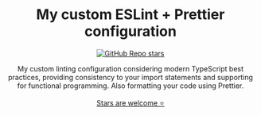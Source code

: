 <h1 align="center">
  My custom ESLint + Prettier configuration
</h1>

<p align="center">
  <a href="https://github.com/aytordev/eslint-config-aytordev/stargazers">
    <img alt="GitHub Repo stars" src="https://img.shields.io/github/stars/aytordev/eslint-config-aytordev?color=556B92&style=for-the-badge">
  </a>
</p>

<p align="center">
  My custom linting configuration considering modern TypeScript best practices, providing consistency to your import statements and supporting for functional programming. Also formatting your code using Prettier.
  <br />
  <br />
  <a href="https://github.com/aytordev/eslint-config-aytordev/stargazers">Stars are welcome ⭐</a>
</p>
